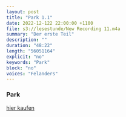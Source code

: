 ```yaml
---
layout: post
title: "Park 1.1"
date: 2022-12-122 22:00:00 +1100
file: s3://lesestunde/New Recording 11.m4a
summary: "Der erste Teil"
description: ""
duration: "48:22" 
length: "56051164"
explicit: "no" 
keywords: "Park"
block: "no" 
voices: "Felanders"
---
```


### Park

[hier kaufen](https://www.suhrkamp.de/buch/marius-goldhorn-park-t-9783518127643)
